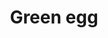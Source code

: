 ---
layout: item
title: Green egg
item-id: 10531
datatable: true
id: 10531
name: "Green egg"
members: true
lowalch: null
highalch: null
examine: "Use to poison your enemies!"
monsters:
  - id: 5739
    name: "Penance Fighter"
    members: true
    combat_level: 30
    wiki_url: "https://oldschool.runescape.wiki/w/Penance_Fighter#Wave_1"
    drops:
      - quantity: "2"
        rarity: 1
    image: "https://oldschool.runescape.wiki/images/thumb/5/59/Penance_Fighter_%28wave_1%29.png/180px-Penance_Fighter_%28wave_1%29.png?31856"
  - id: 5740
    name: "Penance Fighter"
    members: true
    combat_level: 32
    wiki_url: "https://oldschool.runescape.wiki/w/Penance_Fighter#Wave_2"
    drops:
      - quantity: "2"
        rarity: 1
    image: "https://oldschool.runescape.wiki/images/thumb/5/59/Penance_Fighter_%28wave_1%29.png/180px-Penance_Fighter_%28wave_1%29.png?31856"
  - id: 5741
    name: "Penance Fighter"
    members: true
    combat_level: 37
    wiki_url: "https://oldschool.runescape.wiki/w/Penance_Fighter#Wave_3"
    drops:
      - quantity: "2"
        rarity: 1
    image: "https://oldschool.runescape.wiki/images/thumb/5/59/Penance_Fighter_%28wave_1%29.png/180px-Penance_Fighter_%28wave_1%29.png?31856"
  - id: 5742
    name: "Penance Fighter"
    members: true
    combat_level: 42
    wiki_url: "https://oldschool.runescape.wiki/w/Penance_Fighter#Wave_4"
    drops:
      - quantity: "2"
        rarity: 1
    image: "https://oldschool.runescape.wiki/images/thumb/5/59/Penance_Fighter_%28wave_1%29.png/180px-Penance_Fighter_%28wave_1%29.png?31856"
  - id: 5743
    name: "Penance Fighter"
    members: true
    combat_level: 47
    wiki_url: "https://oldschool.runescape.wiki/w/Penance_Fighter#Wave_5"
    drops:
      - quantity: "2"
        rarity: 1
    image: "https://oldschool.runescape.wiki/images/thumb/5/59/Penance_Fighter_%28wave_1%29.png/180px-Penance_Fighter_%28wave_1%29.png?31856"
  - id: 5744
    name: "Penance Fighter"
    members: true
    combat_level: 56
    wiki_url: "https://oldschool.runescape.wiki/w/Penance_Fighter#Wave_6"
    drops:
      - quantity: "2"
        rarity: 1
    image: "https://oldschool.runescape.wiki/images/thumb/5/59/Penance_Fighter_%28wave_1%29.png/180px-Penance_Fighter_%28wave_1%29.png?31856"
  - id: 5745
    name: "Penance Fighter"
    members: true
    combat_level: 61
    wiki_url: "https://oldschool.runescape.wiki/w/Penance_Fighter#Wave_7/10"
    drops:
      - quantity: "2"
        rarity: 1
    image: "https://oldschool.runescape.wiki/images/thumb/5/59/Penance_Fighter_%28wave_1%29.png/180px-Penance_Fighter_%28wave_1%29.png?31856"
  - id: 5746
    name: "Penance Fighter"
    members: true
    combat_level: 68
    wiki_url: "https://oldschool.runescape.wiki/w/Penance_Fighter#Wave_8"
    drops:
      - quantity: "2"
        rarity: 1
    image: "https://oldschool.runescape.wiki/images/thumb/5/59/Penance_Fighter_%28wave_1%29.png/180px-Penance_Fighter_%28wave_1%29.png?31856"
  - id: 5747
    name: "Penance Fighter"
    members: true
    combat_level: 77
    wiki_url: "https://oldschool.runescape.wiki/w/Penance_Fighter#Wave_9"
    drops:
      - quantity: "2"
        rarity: 1
    image: "https://oldschool.runescape.wiki/images/thumb/5/59/Penance_Fighter_%28wave_1%29.png/180px-Penance_Fighter_%28wave_1%29.png?31856"
  - id: 5757
    name: "Penance Ranger"
    members: true
    combat_level: 21
    wiki_url: "https://oldschool.runescape.wiki/w/Penance_Ranger#Wave_1"
    drops:
      - quantity: "2"
        rarity: 1
    image: "https://oldschool.runescape.wiki/images/thumb/9/9f/Penance_Ranger_%28wave_1%29.png/250px-Penance_Ranger_%28wave_1%29.png?2a0b2"
  - id: 5758
    name: "Penance Ranger"
    members: true
    combat_level: 25
    wiki_url: "https://oldschool.runescape.wiki/w/Penance_Ranger#Wave_2"
    drops:
      - quantity: "2"
        rarity: 1
    image: "https://oldschool.runescape.wiki/images/thumb/9/9f/Penance_Ranger_%28wave_1%29.png/250px-Penance_Ranger_%28wave_1%29.png?2a0b2"
  - id: 5759
    name: "Penance Ranger"
    members: true
    combat_level: 32
    wiki_url: "https://oldschool.runescape.wiki/w/Penance_Ranger#Wave_3"
    drops:
      - quantity: "2"
        rarity: 1
    image: "https://oldschool.runescape.wiki/images/thumb/9/9f/Penance_Ranger_%28wave_1%29.png/250px-Penance_Ranger_%28wave_1%29.png?2a0b2"
  - id: 5760
    name: "Penance Ranger"
    members: true
    combat_level: 38
    wiki_url: "https://oldschool.runescape.wiki/w/Penance_Ranger#Wave_4"
    drops:
      - quantity: "2"
        rarity: 1
    image: "https://oldschool.runescape.wiki/images/thumb/9/9f/Penance_Ranger_%28wave_1%29.png/250px-Penance_Ranger_%28wave_1%29.png?2a0b2"
  - id: 5761
    name: "Penance Ranger"
    members: true
    combat_level: 43
    wiki_url: "https://oldschool.runescape.wiki/w/Penance_Ranger#Wave_5"
    drops:
      - quantity: "2"
        rarity: 1
    image: "https://oldschool.runescape.wiki/images/thumb/9/9f/Penance_Ranger_%28wave_1%29.png/250px-Penance_Ranger_%28wave_1%29.png?2a0b2"
  - id: 5762
    name: "Penance Ranger"
    members: true
    combat_level: 51
    wiki_url: "https://oldschool.runescape.wiki/w/Penance_Ranger#Wave_6"
    drops:
      - quantity: "2"
        rarity: 1
    image: "https://oldschool.runescape.wiki/images/thumb/9/9f/Penance_Ranger_%28wave_1%29.png/250px-Penance_Ranger_%28wave_1%29.png?2a0b2"
  - id: 5763
    name: "Penance Ranger"
    members: true
    combat_level: 57
    wiki_url: "https://oldschool.runescape.wiki/w/Penance_Ranger#Wave_7/10"
    drops:
      - quantity: "2"
        rarity: 1
    image: "https://oldschool.runescape.wiki/images/thumb/9/9f/Penance_Ranger_%28wave_1%29.png/250px-Penance_Ranger_%28wave_1%29.png?2a0b2"
  - id: 5764
    name: "Penance Ranger"
    members: true
    combat_level: 64
    wiki_url: "https://oldschool.runescape.wiki/w/Penance_Ranger#Wave_8"
    drops:
      - quantity: "2"
        rarity: 1
    image: "https://oldschool.runescape.wiki/images/thumb/9/9f/Penance_Ranger_%28wave_1%29.png/250px-Penance_Ranger_%28wave_1%29.png?2a0b2"
  - id: 5765
    name: "Penance Ranger"
    members: true
    combat_level: 72
    wiki_url: "https://oldschool.runescape.wiki/w/Penance_Ranger#Wave_9"
    drops:
      - quantity: "2"
        rarity: 1
    image: "https://oldschool.runescape.wiki/images/thumb/9/9f/Penance_Ranger_%28wave_1%29.png/250px-Penance_Ranger_%28wave_1%29.png?2a0b2"
---